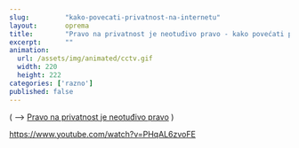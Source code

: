```yaml
---
slug:         "kako-povecati-privatnost-na-internetu"
layout:       oprema
title:        "Pravo na privatnost je neotuđivo pravo - kako povećati privatnost na internetu?"
excerpt:      ""
animation:
  url: /assets/img/animated/cctv.gif
  width: 220
  height: 222
categories: ['razno']
published: false
---
```


( -->  <a title="Pravo na privatnost je neotuđivo pravo" href="/razno/privatnost-kao-neotudjivo-pravo/">Pravo na privatnost je neotuđivo pravo</a> )






https://www.youtube.com/watch?v=PHqAL6zvoFE